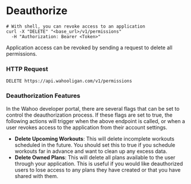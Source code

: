 # Deauthorize

```shell
# With shell, you can revoke access to an application
curl -X "DELETE" "<base_url>/v1/permissions"
  -H "Authorization: Bearer <Token>"
```

Application access can be revoked by sending a request to delete all permissions.


### HTTP Request

`DELETE https://api.wahooligan.com/v1/permissions`

### Deauthorization Features

In the Wahoo developer portal, there are several flags that can be set to control the deauthorization process. If these flags are set to true, the following actions will trigger when the above endpoint is called, or when a user revokes access to the application from their account settings.
- **Delete Upcoming Workouts**: This will delete incomplete workouts scheduled in the future. You should set this to true if you schedule workouts far in advance and want to clean up any excess data.
- **Delete Owned Plans**: This will delete all plans available to the user through your application. This is useful if you would like deauthorized users to lose access to any plans they have created or that you have shared with them.
